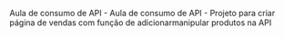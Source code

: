 Aula de consumo de API - 
Aula de consumo de API - Projeto para criar página de vendas com função de adicionarmanipular produtos na API

